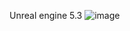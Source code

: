 Unreal engine 5.3
![image](https://github.com/user-attachments/assets/7cce4bbd-17ca-4dc6-b173-88e86f78bcfc)
